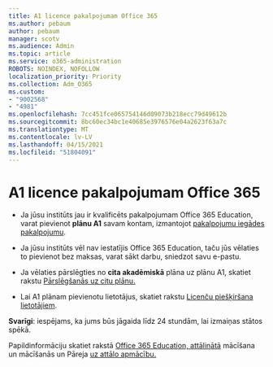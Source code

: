 ```yaml
---
title: A1 licence pakalpojumam Office 365
ms.author: pebaum
author: pebaum
manager: scotv
ms.audience: Admin
ms.topic: article
ms.service: o365-administration
ROBOTS: NOINDEX, NOFOLLOW
localization_priority: Priority
ms.collection: Adm_O365
ms.custom:
- "9002568"
- "4981"
ms.openlocfilehash: 7cc451fce065754146d09073b218ecc79d49612b
ms.sourcegitcommit: 8bc60ec34bc1e40685e3976576e04a2623f63a7c
ms.translationtype: MT
ms.contentlocale: lv-LV
ms.lasthandoff: 04/15/2021
ms.locfileid: "51804091"
---
```

# <a name="a1-license-for-office-365"></a>A1 licence pakalpojumam Office 365

- Ja jūsu institūts jau ir kvalificēts pakalpojumam Office 365 Education, varat pievienot **plānu A1** savam kontam, izmantojot [pakalpojumu iegādes pakalpojumu](https://docs.microsoft.com/microsoft-365/commerce/buy-another-subscription#buy-another-subscription).

- Ja jūsu institūts vēl nav iestatījis Office 365 Education, taču jūs vēlaties to [](https://www.microsoft.com/education/products/office) pievienot bez maksas, varat sākt darbu, sniedzot savu e-pastu.

- Ja vēlaties pārslēgties no **cita akadēmiskā** plāna uz plānu A1, skatiet rakstu [Pārslēgšanās uz citu plānu.](https://docs.microsoft.com/microsoft-365/commerce/subscriptions/switch-plans-manually)

- Lai A1 plānam pievienotu lietotājus, skatiet rakstu [Licenču piešķiršana lietotājiem](https://docs.microsoft.com/microsoft-365/admin/manage/assign-licenses-to-users).

**Svarīgi**: iespējams, ka jums būs jāgaida līdz 24 stundām, lai izmaiņas stātos spēkā.

Papildinformāciju skatiet rakstā [Office 365 Education, attālinātā](https://support.office.com/article/remote-teaching-and-learning-in-office-365-education-f651ccae-7b65-478b-8366-51bb884025c4) mācīšana un mācīšanās un Pāreja [uz attālo apmācību.](https://www.microsoft.com/education/remote-learning)
